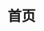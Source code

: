---
# https://vitepress.dev/reference/default-theme-home-page
layout: home
title: 首页
hero:
  name: 'λ-Calculus: 道生万物'
  text: 函数抽象的演绎之理
  tagline: 现在看来这个标题属实有点中二了 >_<
  actions:
    - theme: brand
      text: 开始阅读
      link: /ch01-intro
    - theme: alt
      text: 在线演绎 λ-Calculus
      link: /playground
---